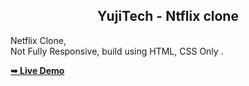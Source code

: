 <h2 align="center">YujiTech - Ntflix clone</h2>

  Netflix Clone, <br />Not Fully Responsive, build using HTML, CSS Only  .

  <a href="https://YujiTech.github.io/grilli/"><strong>➥ Live Demo</strong></a>

